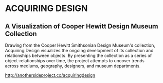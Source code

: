 # ACQUIRING DESIGN
## A Visualization of Cooper Hewitt Design Museum Collection

Drawing from the Cooper Hewitt Smithsonian Design Museum's collection, Acquiring Design visualizes the ongoing development of its collection and relationships between objects. By presenting the collection as a series of object-relationships over time, the project attempts to uncover trends across mediums, geography, designers, and museum departments.

http://anothersideproject.co/acquiringdesign
